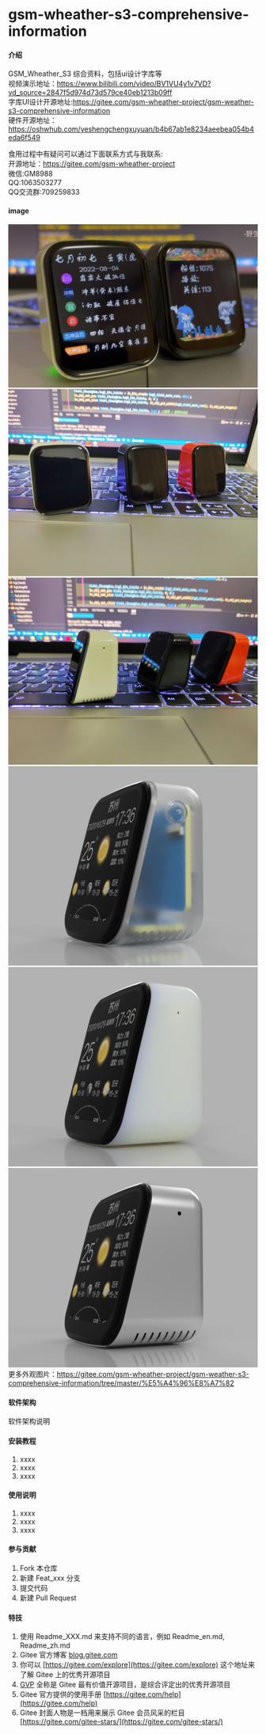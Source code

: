 # gsm-wheather-s3-comprehensive-information

#### 介绍
GSM_Wheather_S3 综合资料，包括ui设计字库等
<br>
视频演示地址：https://www.bilibili.com/video/BV1VU4y1v7VD?vd_source=2847f5d974d73d579ce40eb1213b09ff
<br>
字库UI设计开源地址:https://gitee.com/gsm-wheather-project/gsm-weather-s3-comprehensive-information
<br>
硬件开源地址：https://oshwhub.com/yeshengchengxuyuan/b4b67ab1e8234aeebea054b4eda6f549

食用过程中有疑问可以通过下面联系方式与我联系:
<br>
开源地址：https://gitee.com/gsm-wheather-project
<br>
微信:GM8988
<br>
QQ:1063503277
<br>
QQ交流群:709259833

#### image
![image](doc/image/001.jpg)
![image](doc/image/002.jpg)
![image](doc/image/003.jpg)
![image](doc/image/004.jpg)
![image](doc/image/005.jpg)
![image](doc/image/006.jpg)
<br>
更多外观图片：https://gitee.com/gsm-wheather-project/gsm-weather-s3-comprehensive-information/tree/master/%E5%A4%96%E8%A7%82

#### 软件架构
软件架构说明


#### 安装教程

1.  xxxx
2.  xxxx
3.  xxxx

#### 使用说明

1.  xxxx
2.  xxxx
3.  xxxx

#### 参与贡献

1.  Fork 本仓库
2.  新建 Feat_xxx 分支
3.  提交代码
4.  新建 Pull Request


#### 特技

1.  使用 Readme\_XXX.md 来支持不同的语言，例如 Readme\_en.md, Readme\_zh.md
2.  Gitee 官方博客 [blog.gitee.com](https://blog.gitee.com)
3.  你可以 [https://gitee.com/explore](https://gitee.com/explore) 这个地址来了解 Gitee 上的优秀开源项目
4.  [GVP](https://gitee.com/gvp) 全称是 Gitee 最有价值开源项目，是综合评定出的优秀开源项目
5.  Gitee 官方提供的使用手册 [https://gitee.com/help](https://gitee.com/help)
6.  Gitee 封面人物是一档用来展示 Gitee 会员风采的栏目 [https://gitee.com/gitee-stars/](https://gitee.com/gitee-stars/)
